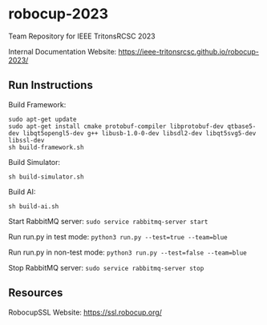 # robocup-2023
Team Repository for IEEE TritonsRCSC 2023

Internal Documentation Website: https://ieee-tritonsrcsc.github.io/robocup-2023/

## Run Instructions

Build Framework:
```
sudo apt-get update
sudo apt-get install cmake protobuf-compiler libprotobuf-dev qtbase5-dev libqt5opengl5-dev g++ libusb-1.0-0-dev libsdl2-dev libqt5svg5-dev libssl-dev
sh build-framework.sh
```

Build Simulator:
```
sh build-simulator.sh
```

Build AI:
```
sh build-ai.sh
```

Start RabbitMQ server: `sudo service rabbitmq-server start`

Run run.py in test mode: `python3 run.py --test=true --team=blue`

Run run.py in non-test mode: `python3 run.py --test=false --team=blue`

Stop RabbitMQ server: `sudo service rabbitmq-server stop`

## Resources

RobocupSSL Website: https://ssl.robocup.org/
